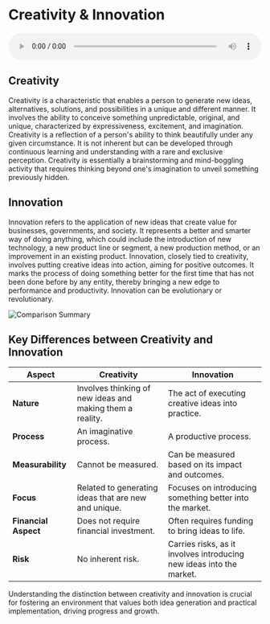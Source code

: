 # Creativity & Innovation

<audio controls style="width: 100%;">
  <source src="../../../../../audio/4th_sem/ED/Unit-2 Identification of Opportunities/2.b Creativity & Innovation.mp3" type="audio/mpeg">
  Your browser does not support the audio element.
</audio>


## Creativity
Creativity is a characteristic that enables a person to generate new ideas, alternatives, solutions, and possibilities in a unique and different manner. It involves the ability to conceive something unpredictable, original, and unique, characterized by expressiveness, excitement, and imagination. Creativity is a reflection of a person's ability to think beautifully under any given circumstance. It is not inherent but can be developed through continuous learning and understanding with a rare and exclusive perception. Creativity is essentially a brainstorming and mind-boggling activity that requires thinking beyond one's imagination to unveil something previously hidden.

## Innovation
Innovation refers to the application of new ideas that create value for businesses, governments, and society. It represents a better and smarter way of doing anything, which could include the introduction of new technology, a new product line or segment, a new production method, or an improvement in an existing product. Innovation, closely tied to creativity, involves putting creative ideas into action, aiming for positive outcomes. It marks the process of doing something better for the first time that has not been done before by any entity, thereby bringing a new edge to performance and productivity. Innovation can be evolutionary or revolutionary.

![Comparison Summary](https://i0.wp.com/pediaa.com/wp-content/uploads/2020/06/Difference-Between-Innovation-and-Creativity-%E2%80%93-Comparison-Summary.jpg?resize=475%2C445&ssl=1)

## Key Differences between Creativity and Innovation

| Aspect          | Creativity                                         | Innovation                                        |
|-----------------|----------------------------------------------------|---------------------------------------------------|
| **Nature**      | Involves thinking of new ideas and making them a reality. | The act of executing creative ideas into practice. |
| **Process**     | An imaginative process.                            | A productive process.                              |
| **Measurability** | Cannot be measured.                                | Can be measured based on its impact and outcomes.  |
| **Focus**       | Related to generating ideas that are new and unique. | Focuses on introducing something better into the market. |
| **Financial Aspect** | Does not require financial investment.              | Often requires funding to bring ideas to life.     |
| **Risk**        | No inherent risk.                                  | Carries risks, as it involves introducing new ideas into the market. |

Understanding the distinction between creativity and innovation is crucial for fostering an environment that values both idea generation and practical implementation, driving progress and growth.
